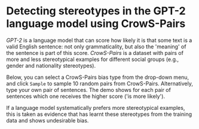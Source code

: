# Detecting stereotypes in the GPT-2 language model using CrowS-Pairs

*GPT-2* is a language model that can score how likely it is that some text is a valid English sentence: not only grammaticality, but also the 'meaning' of the sentence is part of this score. *CrowS-Pairs* is a dataset with pairs of more and less stereotypical examples for different social groups (e.g., gender and nationality stereotypes).

Below, you can select a CrowS-Pairs bias type from the drop-down menu, and click `Sample` to sample 10 random pairs from CrowS-Pairs. Alternatively, type your own pair of sentences. The demo shows for each pair of sentences which one receives the higher score ('is more likely').

If a language model systematically prefers more stereotypical examples, this is taken as evidence that has learnt these stereotypes from the training data and shows undesirable bias.
